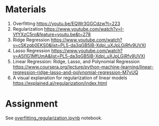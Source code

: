 # Materials

1. Overfitting
https://youtu.be/EQWr3GGCdzw?t=223
2. Regularization
https://www.youtube.com/watch?v=I-VfYXzC5ro&feature=youtu.be&t=278
3. Ridge Regression
https://www.youtube.com/watch?v=cSKzqb0EKS0&list=PL5-da3qGB5IB-Xdpj_uXJpLGiRfv9UVXI
4. Lasso Regression
https://www.youtube.com/watch?v=A5I1G1MfUmA&list=PL5-da3qGB5IB-Xdpj_uXJpLGiRfv9UVXI
5. Linear Regression: Ridge, Lasso, and Polynomial Regression
https://www.coursera.org/lecture/python-machine-learning/linear-regression-ridge-lasso-and-polynomial-regression-M7yUQ
6. A visual explanation for regularization of linear models
https://explained.ai/regularization/index.html

# Assignment
See [overfitting_regularization.ipynb](./overfitting_regularization.ipynb) notebook.
